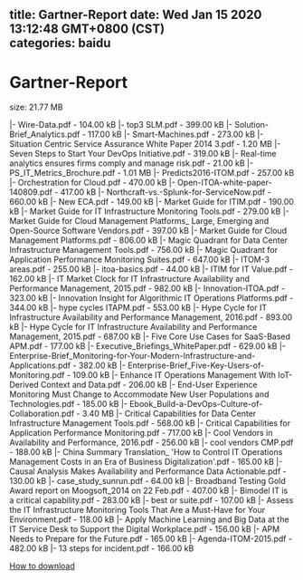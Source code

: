 
title: Gartner-Report
date: Wed Jan 15 2020 13:12:48 GMT+0800 (CST)    
categories: baidu
---

# Gartner-Report
size: 21.77 MB
 
 
|- Wire-Data.pdf - 104.00 kB
|- top3 SLM.pdf - 399.00 kB
|- Solution-Brief_Analytics.pdf - 117.00 kB
|- Smart-Machines.pdf - 273.00 kB
|- Situation Centric Service Assurance White Paper 2014 3.pdf - 1.20 MB
|- Seven Steps to Start Your DevOps Initiative.pdf - 319.00 kB
|- Real-time analytics ensures firms comply and manage risk.pdf - 21.00 kB
|- PS_IT_Metrics_Brochure.pdf - 1.01 MB
|- Predicts2016-ITOM.pdf - 257.00 kB
|- Orchestration for Cloud.pdf - 470.00 kB
|- Open-ITOA-white-paper-140809.pdf - 417.00 kB
|- Northcraft-vs.-Splunk-for-ServiceNow.pdf - 660.00 kB
|- New ECA.pdf - 149.00 kB
|- Market Guide for ITIM.pdf - 190.00 kB
|- Market Guide for IT Infrastructure Monitoring Tools.pdf - 279.00 kB
|- Market Guide for Cloud Management Platforms_ Large, Emerging and Open-Source Software Vendors.pdf - 397.00 kB
|- Market Guide for Cloud Management Platforms.pdf - 806.00 kB
|- Magic Quadrant for Data Center Infrastructure Management Tools.pdf - 756.00 kB
|- Magic Quadrant for Application Performance Monitoring Suites.pdf - 647.00 kB
|- ITOM-3 areas.pdf - 255.00 kB
|- itoa-basics.pdf - 44.00 kB
|- ITIM for IT Value.pdf - 162.00 kB
|- IT Market Clock for IT Infrastructure Availability and Performance Management, 2015.pdf - 982.00 kB
|- Innovation-ITOA.pdf - 323.00 kB
|- Innovation Insight for Algorithmic IT Operations Platforms.pdf - 344.00 kB
|- hype cycles ITAPM.pdf - 553.00 kB
|- Hype Cycle for IT Infrastructure Availability and Performance Management, 2016.pdf - 893.00 kB
|- Hype Cycle for IT Infrastructure Availability and Performance Management, 2015.pdf - 687.00 kB
|- Five Core Use Cases for SaaS-Based APM.pdf - 177.00 kB
|- Executive_Briefings_WhitePaper.pdf - 629.00 kB
|- Enterprise-Brief_Monitoring-for-Your-Modern-Infrastructure-and-Applications.pdf - 382.00 kB
|- Enterprise-Brief_Five-Key-Users-of-Monitoring.pdf - 109.00 kB
|- Enhance IT Operations Management With IoT-Derived Context and Data.pdf - 206.00 kB
|- End-User Experience Monitoring Must Change to Accommodate New User Populations and Technologies.pdf - 185.00 kB
|- Ebook_Build-a-DevOps-Culture-of-Collaboration.pdf - 3.40 MB
|- Critical Capabilities for Data Center Infrastructure Management Tools.pdf - 568.00 kB
|- Critical Capabilities for Application Performance Monitoring.pdf - 717.00 kB
|- Cool Vendors in Availability and Performance, 2016.pdf - 256.00 kB
|- cool vendors CMP.pdf - 188.00 kB
|- China Summary Translation_ 'How to Control IT Operations Management Costs in an Era of Business Digitalization'.pdf - 165.00 kB
|- Causal Analysis Makes Availability and Performance Data Actionable.pdf - 130.00 kB
|- case_study_sunrun.pdf - 64.00 kB
|- Broadband Testing Gold Award report on Moogsoft_2014 on 22 Feb.pdf - 407.00 kB
|- Bimodel IT is a critical capability.pdf - 283.00 kB
|- best or suite.pdf - 107.00 kB
|- Assess the IT Infrastructure Monitoring Tools That Are a Must-Have for Your Environment.pdf - 118.00 kB
|- Apply Machine Learning and Big Data at the IT Service Desk to Support the Digital Workplace.pdf - 156.00 kB
|- APM Needs to Prepare for the Future.pdf - 165.00 kB
|- Agenda-ITOM-2015.pdf - 482.00 kB
|- 13 steps for incident.pdf - 166.00 kB

[How to download](https://bpcam.bemobtrk.com/go/2ceec3aa-1ca2-46d6-b9ff-aaa5c184517c?jno=520)